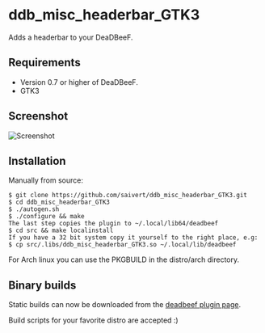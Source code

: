 # ddb_misc_headerbar_GTK3
Adds a headerbar to your DeaDBeeF.

Requirements
------------
* Version 0.7 or higher of DeaDBeeF.
* GTK3

Screenshot
----------
![Screenshot](https://i.imgur.com/cVcJOI9.png "Screenshot")

Installation
------------

Manually from source:

    $ git clone https://github.com/saivert/ddb_misc_headerbar_GTK3.git
    $ cd ddb_misc_headerbar_GTK3
    $ ./autogen.sh
    $ ./configure && make
    The last step copies the plugin to ~/.local/lib64/deadbeef
    $ cd src && make localinstall
    If you have a 32 bit system copy it yourself to the right place, e.g:
    $ cp src/.libs/ddb_misc_headerbar_GTK3.so ~/.local/lib/deadbeef

For Arch linux you can use the PKGBUILD in the distro/arch directory.

Binary builds
-------------

Static builds can now be downloaded from the [deadbeef plugin page](http://deadbeef.sourceforge.net/plugins.html).

Build scripts for your favorite distro are accepted :)
